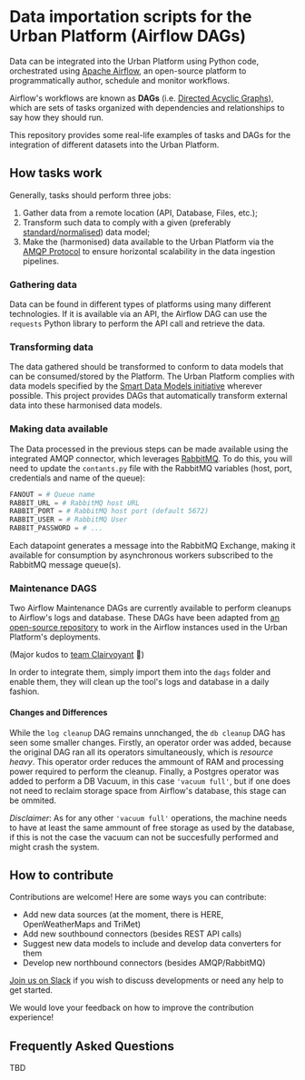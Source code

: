 # Data importation scripts for the Urban Platform (Airflow DAGs)

Data can be integrated into the Urban Platform using Python code, orchestrated using [Apache Airflow](https://airflow.apache.org/), an open-source platform to programmatically author, schedule and monitor workflows.

Airflow's workflows are known as **DAGs** (i.e. [Directed Acyclic Graphs](https://airflow.apache.org/docs/apache-airflow/stable/concepts/dags.html)), which are sets of tasks organized with dependencies and relationships to say how they should run.

This repository provides some real-life examples of tasks and DAGs for the integration of different datasets into the Urban Platform.

## How tasks work

Generally, tasks should perform three jobs:
1. Gather data from a remote location (API, Database, Files, etc.);
2. Transform such data to comply with a given (preferably [standard/normalised](https://smartdatamodels.org/)) data model;
3. Make the (harmonised) data available to the Urban Platform via the [AMQP Protocol](https://www.amqp.org/) to ensure horizontal scalability in the data ingestion pipelines.

### Gathering data

Data can be found in different types of platforms using many different technologies. If it is available via an API, the Airflow DAG can use the `requests` Python library to perform the API call and retrieve the data. 

### Transforming data

The data gathered should be transformed to conform to data models that can be consumed/stored by the Platform. The Urban Platform complies with data models specified by the [Smart Data Models initiative](https://smartdatamodels.org/) wherever possible. This project provides DAGs that automatically transform external data into these harmonised data models.

### Making data available

The Data processed in the previous steps can be made available using the integrated AMQP connector, which leverages [RabbitMQ](https://www.rabbitmq.com/). To do this, you will need to update the `contants.py` file with the RabbitMQ variables (host, port, credentials and name of the queue):

```python
FANOUT = # Queue name
RABBIT_URL = # RabbitMQ host URL
RABBIT_PORT = # RabbitMQ host port (default 5672)
RABBIT_USER = # RabbitMQ User
RABBIT_PASSWORD = # ...
```

Each datapoint generates a message into the RabbitMQ Exchange, making it available for consumption by asynchronous workers subscribed to the RabbitMQ message queue(s).

### Maintenance DAGS

Two Airflow Maintenance DAGs are currently available to perform cleanups to Airflow's logs and database. These DAGs have been adapted from [an open-source repository](https://github.com/teamclairvoyant/airflow-maintenance-dags/) to work in the Airflow instances used in the Urban Platform's deployments.

(Major kudos to [team Clairvoyant](https://github.com/teamclairvoyant) :clap:)

In order to integrate them, simply import them into the `dags` folder and enable them, they will clean up the tool's logs and database in a daily fashion.

#### Changes and Differences

While the `log cleanup` DAG remains unnchanged, the `db cleanup` DAG has seen some smaller changes. 
Firstly, an operator order was added, because the original DAG ran all its operators simultaneously, which is *resource heavy*.
This operator order reduces the ammount of RAM and processing power required to perform the cleanup. Finally, a Postgres operator was added to perform a DB Vacuum, in this case `'vacuum full'`, but if one does not need to reclaim storage space from Airflow's database, this stage can be ommited.

*Disclaimer*: As for any other `'vacuum full'` operations, the machine needs to have at least the same ammount of free storage as used by the database, if this is not the case the vacuum can not be succesfully performed and might crash the system.

## How to contribute

Contributions are welcome! Here are some ways you can contribute:
* Add new data sources (at the moment, there is HERE, OpenWeatherMaps and TriMet)
* Add new southbound connectors (besides REST API calls)
* Suggest new data models to include and develop data converters for them
* Develop new northbound connectors (besides AMQP/RabbitMQ)

[Join us on Slack](https://urbanplatform.slack.com/) if you wish to discuss developments or need any help to get started.

We would love your feedback on how to improve the contribution experience!


## Frequently Asked Questions

TBD
